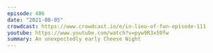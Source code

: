 ```yaml
---
episode: 486
date: "2021-08-05"
crowdcast: https://www.crowdcast.io/e/in-lieu-of-fun-episode-111
youtube: https://www.youtube.com/watch?v=pyw9R3x59fw
summary: An unexpectedly early Cheese Night
---
```


